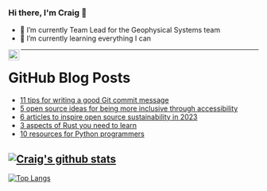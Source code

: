### Hi there, I'm Craig 👋

<!--
**CraigTeelFugro/CraigTeelFugro** is a ✨ _special_ ✨ repository because its `README.md` (this file) appears on your GitHub profile.

Here are some ideas to get you started:
-->

- 🔭 I’m currently Team Lead for the Geophysical Systems team
- 🌱 I’m currently learning everything I can

[<img align="left" alt="Craig Teel | LinkedIn" width="22px" src="https://cdn.jsdelivr.net/npm/simple-icons@v3/icons/linkedin.svg" />][linkedin]

---

# GitHub Blog Posts

<!-- BLOG-POST-LIST:START -->
- [11 tips for writing a good Git commit message](https://opensource.com/article/22/12/git-commit-message)
- [5 open source ideas for being more inclusive through accessibility](https://opensource.com/article/22/12/open-source-inclusive-accessibility)
- [6 articles to inspire open source sustainability in 2023](https://opensource.com/article/22/12/open-source-sustainability)
- [3 aspects of Rust you need to learn](https://opensource.com/article/22/12/learn-rust)
- [10 resources for Python programmers](https://opensource.com/article/22/12/best-python)
<!-- BLOG-POST-LIST:END -->

## [![Craig's github stats](https://github-readme-stats.vercel.app/api?username=craigteelfugro&show_icons=true&theme=radical)](https://github.com/anuraghazra/github-readme-stats)


[linkedin]: https://linkedin.com/in/craig-teel-b8786771
[![Top Langs](https://github-readme-stats.vercel.app/api/top-langs/?username=craigteelfugro&layout=compact)](https://github.com/anuraghazra/github-readme-stats)
